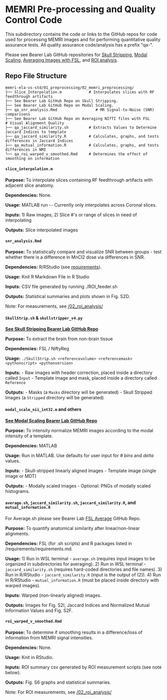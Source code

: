 # MEMRI Pre-processing and Quality Control Code

This subdirectory contains the code or links to the GitHub repos for code used for processing MEMRI images and for performing quantitative quality assurance tests. All quality assurance code/analysis has a prefix "qa-". 

Please see Bearer Lab GitHub repositories for [Skull Stripping](https://github.com/bearerlab/skull-stripper), [Modal Scaling](https://github.com/bearerlab/modal-scaling), [Averaging Images with FSL](https://github.com/bearerlab/fsl-average), and [ROI analysis](https://github.com/bearerlab/memri-roi-measurement).  

## Repo File Structure 
```
memri-ela-vs-std/01_preprocessing/02_memri_preprocessing/
├── Slice_Interpolation.m            # Interpolates slices with RF feedthrough artifacts
├── See Bearer Lab GitHub Repo on Skull Stripping. 
├── See Bearer Lab GitHub Repo on Modal Scaling.
├── qa_snr_analysis.Rmd                 # MR Signal-to-Noise (SNR) comparisons
├── See Bearer Lab GitHub Repo on Averaging NIfTI files with FSL        # Visual Alignment Quality
├── qa_jaccard_similarity.sh         # Extracts Values to Determine Jaccard Indices to template
├── qa_jaccard_similarity.R          # Calculates, graphs, and tests differences in Jaccard Indices
├── qa_mutual_information.R          # Calculates, graphs, and tests differences in NMI
└── qa_roi_warped_v_smoothed.Rmd     # Determines the effect of smoothing on information
```

#### `slice_interpolation.m`
**Purpose:** To interpolate slices containing RF feedthrough artifacts with adjacent slice anatomy. 

**Dependencies:** None.

**Usage:** MATLAB run -- Currently only interpolates across Coronal slices.

**Inputs:** 1) Raw images; 2) Slice #'s or range of slices in need of interpolating

**Outputs:** Slice interpolated images


#### `snr_analysis.Rmd`
**Purpose:** To statistically compare and visualize SNR between groups - test whether there is a difference in MnCl2 dose via differences in SNR.

**Dependencies:** R/RStudio (see [requirements](../../requirements/requirements.md)).

**Usage:** Knit R Markdown File in R Studio

**Inputs:** CSV file generated by running ./ROI_feeder.sh 

**Outputs:** Statistical summaries and plots shown in Fig. S2D.

Note: For measurements, see [/02_roi_analysis/](../02_roi_analysis/README.md)


#### `SkullStrip.sh` & `skullstripper_v4.py`

**[See Skull Stripping Bearer Lab GitHub Repo](https://github.com/bearerlab/skull-stripper/tree/main)**

**Purpose:** To extract the brain from non-brain tissue 

**Dependencies:** FSL / NiftyReg

**Usage:** `./SkullStrip.sh <referencevolume> <referencemask> <pythonscript> <pythonversion>`

**Inputs:** 
    - Raw images with header correction, placed inside a directory called `Input`
    - Template image and mask, placed inside a directory called `Reference` 

**Outputs:** 
    - Masks (a `Masks` directory will be generated)
    - Skull Stripped Images (a `Stripped` directory will be generated)


#### `modal_scale_nii_int32.m` and others

**[See Modal Scaling Bearer Lab GitHub Repo](https://github.com/bearerlab/modal-scaling/tree/main)**

**Purpose:** To intensity normalize MEMRI images according to the modal intensity of a template.

**Dependencies:** MATLAB

**Usage:** Run in MATLAB. Use defaults for user input for _# bins_ and _delta_ values. 

**Inputs:** 
    - Skull-stripped linearly aligned images
    - Template image (single image or MDT) 

**Outputs:** 
    - Modally scaled images
    - Optional: PNGs of modally scaled histograms.


#### `average.sh`, `jaccard_similarity.sh`, `jaccard_similarity.R`, and `mutual_information.R`

For Average.sh please see Bearer Lab [FSL Average](https://github.com/bearerlab/fsl-average) GitHub Repo.

**Purpose:** To quantify anatomical similarity after linear/non-linear alignments. 

**Dependencies:** FSL (for .sh scripts) and R packages listed in /requirements/requirements.md.

**Usage:** 
    1) Run in WSL terminal - `average.sh` (requires input images to be organized in subdirectories for averaging).
    2) Run in WSL terminal - `jaccard_similarity.sh` (requires hard-coded directories and file names).
    3) Run in R/RStudio - `jaccard_similarity.R` (input is the output of (2)).
    4) Run in R/RStudio - `mutual_information.R` (must be placed inside directory with warped images).

**Inputs:** Warped (non-linearly aligned) images.

**Outputs:** Images for Fig. S2I, Jaccard Indices and Normalized Mutual Information Values and Fig. S2F.


#### `roi_warped_v_smoothed.Rmd`
**Purpose:** To determine if smoothing results in a difference/loss of information from MEMRI signal intensities. 

**Dependencies:** None.

**Usage:** Knit in RStudio. 

**Inputs:** ROI summary csv generated by ROI measurement scripts (see note below).

**Outputs:** Fig. S6 graphs and statistical summaries.

Note: For ROI measurements, see [/02_roi_analysis/](../02_roi_analysis/README.md)

